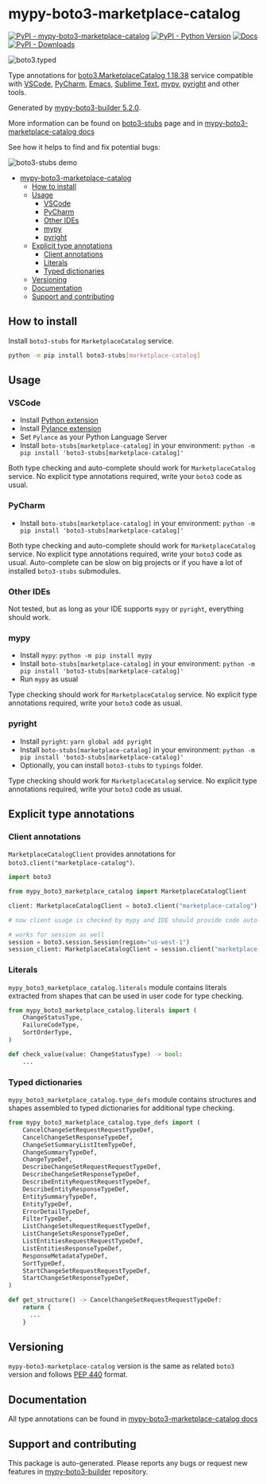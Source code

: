 <a id="mypy-boto3-marketplace-catalog"></a>

# mypy-boto3-marketplace-catalog

[![PyPI - mypy-boto3-marketplace-catalog](https://img.shields.io/pypi/v/mypy-boto3-marketplace-catalog.svg?color=blue)](https://pypi.org/project/mypy-boto3-marketplace-catalog)
[![PyPI - Python Version](https://img.shields.io/pypi/pyversions/mypy-boto3-marketplace-catalog.svg?color=blue)](https://pypi.org/project/mypy-boto3-marketplace-catalog)
[![Docs](https://img.shields.io/readthedocs/mypy-boto3-builder.svg?color=blue)](https://mypy-boto3-builder.readthedocs.io/)
[![PyPI - Downloads](https://img.shields.io/pypi/dw/mypy-boto3-marketplace-catalog?color=blue)](https://pypistats.org/packages/mypy-boto3-marketplace-catalog)

![boto3.typed](https://github.com/vemel/mypy_boto3_builder/raw/master/logo.png)

Type annotations for
[boto3.MarketplaceCatalog 1.18.38](https://boto3.amazonaws.com/v1/documentation/api/1.18.38/reference/services/marketplace-catalog.html#MarketplaceCatalog)
service compatible with [VSCode](https://code.visualstudio.com/),
[PyCharm](https://www.jetbrains.com/pycharm/),
[Emacs](https://www.gnu.org/software/emacs/),
[Sublime Text](https://www.sublimetext.com/),
[mypy](https://github.com/python/mypy),
[pyright](https://github.com/microsoft/pyright) and other tools.

Generated by
[mypy-boto3-builder 5.2.0](https://github.com/vemel/mypy_boto3_builder).

More information can be found on
[boto3-stubs](https://pypi.org/project/boto3-stubs/) page and in
[mypy-boto3-marketplace-catalog docs](https://vemel.github.io/boto3_stubs_docs/mypy_boto3_marketplace_catalog/)

See how it helps to find and fix potential bugs:

![boto3-stubs demo](https://github.com/vemel/mypy_boto3_builder/raw/master/demo.gif)

- [mypy-boto3-marketplace-catalog](#mypy-boto3-marketplace-catalog)
  - [How to install](#how-to-install)
  - [Usage](#usage)
    - [VSCode](#vscode)
    - [PyCharm](#pycharm)
    - [Other IDEs](#other-ides)
    - [mypy](#mypy)
    - [pyright](#pyright)
  - [Explicit type annotations](#explicit-type-annotations)
    - [Client annotations](#client-annotations)
    - [Literals](#literals)
    - [Typed dictionaries](#typed-dictionaries)
  - [Versioning](#versioning)
  - [Documentation](#documentation)
  - [Support and contributing](#support-and-contributing)

<a id="how-to-install"></a>

## How to install

Install `boto3-stubs` for `MarketplaceCatalog` service.

```bash
python -m pip install boto3-stubs[marketplace-catalog]
```

<a id="usage"></a>

## Usage

<a id="vscode"></a>

### VSCode

- Install
  [Python extension](https://marketplace.visualstudio.com/items?itemName=ms-python.python)
- Install
  [Pylance extension](https://marketplace.visualstudio.com/items?itemName=ms-python.vscode-pylance)
- Set `Pylance` as your Python Language Server
- Install `boto-stubs[marketplace-catalog]` in your environment:
  `python -m pip install 'boto3-stubs[marketplace-catalog]'`

Both type checking and auto-complete should work for `MarketplaceCatalog`
service. No explicit type annotations required, write your `boto3` code as
usual.

<a id="pycharm"></a>

### PyCharm

- Install `boto-stubs[marketplace-catalog]` in your environment:
  `python -m pip install 'boto3-stubs[marketplace-catalog]'`

Both type checking and auto-complete should work for `MarketplaceCatalog`
service. No explicit type annotations required, write your `boto3` code as
usual. Auto-complete can be slow on big projects or if you have a lot of
installed `boto3-stubs` submodules.

<a id="other-ides"></a>

### Other IDEs

Not tested, but as long as your IDE supports `mypy` or `pyright`, everything
should work.

<a id="mypy"></a>

### mypy

- Install `mypy`: `python -m pip install mypy`
- Install `boto-stubs[marketplace-catalog]` in your environment:
  `python -m pip install 'boto3-stubs[marketplace-catalog]'`
- Run `mypy` as usual

Type checking should work for `MarketplaceCatalog` service. No explicit type
annotations required, write your `boto3` code as usual.

<a id="pyright"></a>

### pyright

- Install `pyright`: `yarn global add pyright`
- Install `boto-stubs[marketplace-catalog]` in your environment:
  `python -m pip install 'boto3-stubs[marketplace-catalog]'`
- Optionally, you can install `boto3-stubs` to `typings` folder.

Type checking should work for `MarketplaceCatalog` service. No explicit type
annotations required, write your `boto3` code as usual.

<a id="explicit-type-annotations"></a>

## Explicit type annotations

<a id="client-annotations"></a>

### Client annotations

`MarketplaceCatalogClient` provides annotations for
`boto3.client("marketplace-catalog")`.

```python
import boto3

from mypy_boto3_marketplace_catalog import MarketplaceCatalogClient

client: MarketplaceCatalogClient = boto3.client("marketplace-catalog")

# now client usage is checked by mypy and IDE should provide code auto-complete

# works for session as well
session = boto3.session.Session(region="us-west-1")
session_client: MarketplaceCatalogClient = session.client("marketplace-catalog")
```

<a id="literals"></a>

### Literals

`mypy_boto3_marketplace_catalog.literals` module contains literals extracted
from shapes that can be used in user code for type checking.

```python
from mypy_boto3_marketplace_catalog.literals import (
    ChangeStatusType,
    FailureCodeType,
    SortOrderType,
)

def check_value(value: ChangeStatusType) -> bool:
    ...
```

<a id="typed-dictionaries"></a>

### Typed dictionaries

`mypy_boto3_marketplace_catalog.type_defs` module contains structures and
shapes assembled to typed dictionaries for additional type checking.

```python
from mypy_boto3_marketplace_catalog.type_defs import (
    CancelChangeSetRequestRequestTypeDef,
    CancelChangeSetResponseTypeDef,
    ChangeSetSummaryListItemTypeDef,
    ChangeSummaryTypeDef,
    ChangeTypeDef,
    DescribeChangeSetRequestRequestTypeDef,
    DescribeChangeSetResponseTypeDef,
    DescribeEntityRequestRequestTypeDef,
    DescribeEntityResponseTypeDef,
    EntitySummaryTypeDef,
    EntityTypeDef,
    ErrorDetailTypeDef,
    FilterTypeDef,
    ListChangeSetsRequestRequestTypeDef,
    ListChangeSetsResponseTypeDef,
    ListEntitiesRequestRequestTypeDef,
    ListEntitiesResponseTypeDef,
    ResponseMetadataTypeDef,
    SortTypeDef,
    StartChangeSetRequestRequestTypeDef,
    StartChangeSetResponseTypeDef,
)

def get_structure() -> CancelChangeSetRequestRequestTypeDef:
    return {
      ...
    }
```

<a id="versioning"></a>

## Versioning

`mypy-boto3-marketplace-catalog` version is the same as related `boto3` version
and follows [PEP 440](https://www.python.org/dev/peps/pep-0440/) format.

<a id="documentation"></a>

## Documentation

All type annotations can be found in
[mypy-boto3-marketplace-catalog docs](https://vemel.github.io/boto3_stubs_docs/mypy_boto3_marketplace_catalog/)

<a id="support-and-contributing"></a>

## Support and contributing

This package is auto-generated. Please reports any bugs or request new features
in [mypy-boto3-builder](https://github.com/vemel/mypy_boto3_builder/issues/)
repository.
